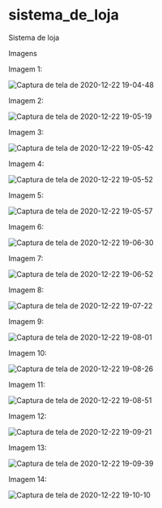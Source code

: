 # sistema_de_loja
 Sistema de loja

Imagens

Imagem 1:

![Captura de tela de 2020-12-22 19-04-48](https://user-images.githubusercontent.com/65574850/102938394-029e3e00-448b-11eb-9e7c-d8357ff58d09.png)

Imagem 2:

![Captura de tela de 2020-12-22 19-05-19](https://user-images.githubusercontent.com/65574850/102938412-0af67900-448b-11eb-867f-85c1d1fb7a4b.png)

Imagem 3:

![Captura de tela de 2020-12-22 19-05-42](https://user-images.githubusercontent.com/65574850/102938439-18136800-448b-11eb-977f-a571eca9e434.png)

Imagem 4:

![Captura de tela de 2020-12-22 19-05-52](https://user-images.githubusercontent.com/65574850/102938461-23669380-448b-11eb-92f4-da93c2cbae89.png)

Imagem 5:

![Captura de tela de 2020-12-22 19-05-57](https://user-images.githubusercontent.com/65574850/102938484-2a8da180-448b-11eb-92cc-02957cc4a74a.png)

Imagem 6:

![Captura de tela de 2020-12-22 19-06-30](https://user-images.githubusercontent.com/65574850/102938493-31b4af80-448b-11eb-89de-67c8165e532a.png)

Imagem 7:

![Captura de tela de 2020-12-22 19-06-52](https://user-images.githubusercontent.com/65574850/102938504-38432700-448b-11eb-883f-f8425cab386c.png)

Imagem 8:

![Captura de tela de 2020-12-22 19-07-22](https://user-images.githubusercontent.com/65574850/102938532-3e390800-448b-11eb-8974-038817cfd2f1.png)

Imagem 9:

![Captura de tela de 2020-12-22 19-08-01](https://user-images.githubusercontent.com/65574850/102938553-442ee900-448b-11eb-858d-72019e04d1e4.png)

Imagem 10:

![Captura de tela de 2020-12-22 19-08-26](https://user-images.githubusercontent.com/65574850/102938569-4abd6080-448b-11eb-8898-3ae9dffd9438.png)

Imagem 11:

![Captura de tela de 2020-12-22 19-08-51](https://user-images.githubusercontent.com/65574850/102938577-501aab00-448b-11eb-8b38-e7382c488e4c.png)

Imagem 12:

![Captura de tela de 2020-12-22 19-09-21](https://user-images.githubusercontent.com/65574850/102938590-5a3ca980-448b-11eb-8aca-64d2e1e54ba7.png)

Imagem 13:

![Captura de tela de 2020-12-22 19-09-39](https://user-images.githubusercontent.com/65574850/102938603-60328a80-448b-11eb-8fda-3ab96954af70.png)

Imagem 14:

![Captura de tela de 2020-12-22 19-10-10](https://user-images.githubusercontent.com/65574850/102938609-66286b80-448b-11eb-9edc-602476c6e1f1.png)
